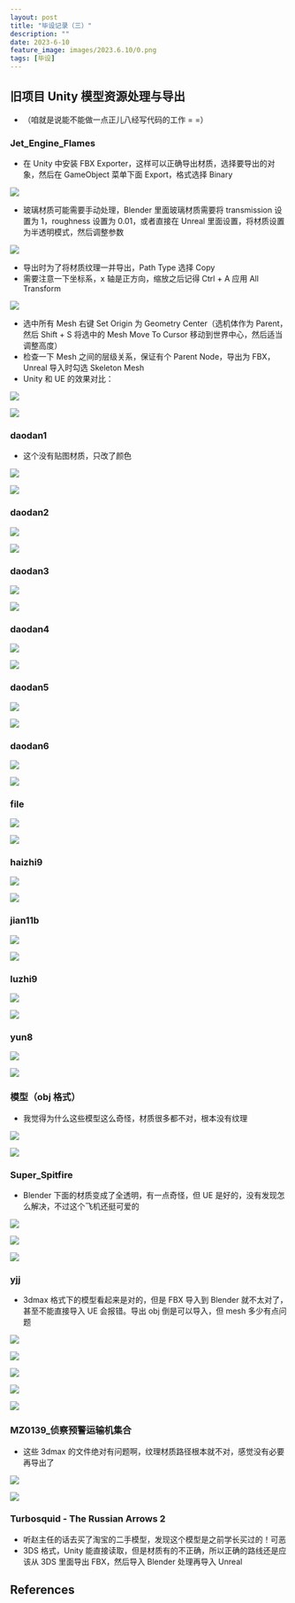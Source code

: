 ```yaml
---
layout: post
title: "毕设记录（三）"
description: ""
date: 2023-6-10
feature_image: images/2023.6.10/0.png
tags: [毕设]
---
```


<!--more-->

## 旧项目 Unity 模型资源处理与导出

- （咱就是说能不能做一点正儿八经写代码的工作 = =）

### Jet_Engine_Flames

- 在 Unity 中安装 FBX Exporter，这样可以正确导出材质，选择要导出的对象，然后在 GameObject 菜单下面 Export，格式选择 Binary

![](../images/2023.6.10/1.png)

- 玻璃材质可能需要手动处理，Blender 里面玻璃材质需要将 transmission 设置为 1，roughness 设置为 0.01，或者直接在 Unreal 里面设置，将材质设置为半透明模式，然后调整参数

![](../images/2023.6.10/2.png)

- 导出时为了将材质纹理一并导出，Path Type 选择 Copy
- 需要注意一下坐标系，x 轴是正方向，缩放之后记得 Ctrl + A 应用 All Transform

![](../images/2023.6.10/0.png)

- 选中所有 Mesh 右键 Set Origin 为 Geometry Center（选机体作为 Parent，然后 Shift + S 将选中的 Mesh Move To Cursor 移动到世界中心，然后适当调整高度）
- 检查一下 Mesh 之间的层级关系，保证有个 Parent Node，导出为 FBX，Unreal 导入时勾选 Skeleton Mesh
- Unity 和 UE 的效果对比：

![](../images/2023.6.10/4.png)

![](../images/2023.6.10/3.png)

### daodan1

- 这个没有贴图材质，只改了颜色

![](../images/2023.6.10/5.png)

![](../images/2023.6.10/6.png)

### daodan2

![](../images/2023.6.10/7.png)

![](../images/2023.6.10/8.png)

### daodan3

![](../images/2023.6.10/9.png)

![](../images/2023.6.10/10.png)

### daodan4

![](../images/2023.6.10/11.png)

![](../images/2023.6.10/12.png)

### daodan5

![](../images/2023.6.10/13.png)

![](../images/2023.6.10/14.png)

### daodan6

![](../images/2023.6.10/15.png)

![](../images/2023.6.10/16.png)

### file

![](../images/2023.6.10/17.png)

![](../images/2023.6.10/18.png)

### haizhi9

![](../images/2023.6.10/19.png)

![](../images/2023.6.10/20.png)

### jian11b

![](../images/2023.6.10/21.png)

![](../images/2023.6.10/22.png)

### luzhi9

![](../images/2023.6.10/23.png)

![](../images/2023.6.10/24.png)

### yun8

![](../images/2023.6.10/25.png)

![](../images/2023.6.10/26.png)

### 模型（obj 格式）

- 我觉得为什么这些模型这么奇怪，材质很多都不对，根本没有纹理

![](../images/2023.6.10/27.png)

![](../images/2023.6.10/28.png)

### Super_Spitfire

- Blender 下面的材质变成了全透明，有一点奇怪，但 UE 是好的，没有发现怎么解决，不过这个飞机还挺可爱的

![](../images/2023.6.10/36.png)

![](../images/2023.6.10/37.png)

![](../images/2023.6.10/38.png)

### yjj

- 3dmax 格式下的模型看起来是对的，但是 FBX 导入到 Blender 就不太对了，甚至不能直接导入 UE 会报错。导出 obj 倒是可以导入，但 mesh 多少有点问题

![](../images/2023.6.10/30.png)

![](../images/2023.6.10/29.png)

![](../images/2023.6.10/31.png)

![](../images/2023.6.10/32.png)

![](../images/2023.6.10/33.png)

### MZ0139_侦察预警运输机集合

- 这些 3dmax 的文件绝对有问题啊，纹理材质路径根本就不对，感觉没有必要再导出了

![](../images/2023.6.10/34.png)

![](../images/2023.6.10/35.png)

### Turbosquid - The Russian Arrows 2

- 听赵主任的话去买了淘宝的二手模型，发现这个模型是之前学长买过的！可恶
- 3DS 格式，Unity 能直接读取，但是材质有的不正确，所以正确的路线还是应该从 3DS 里面导出 FBX，然后导入 Blender 处理再导入 Unreal





## References


